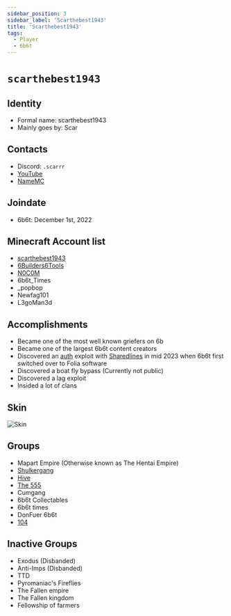 ```yaml
---
sidebar_position: 3
sidebar_label: 'Scarthebest1943'
title: 'Scarthebest1943'
tags:
  - Player
  - 6b6t
---
```


# `scarthebest1943`

## Identity
* Formal name: scarthebest1943
* Mainly goes by: Scar

## Contacts
* Discord: `.scarrr`
* [YouTube]( https://youtube.com/@verification-failed)
* [NameMC](https://namemc.com/profile/scarthebest1943.1)

## Joindate
* 6b6t: December 1st, 2022

## Minecraft Account list
* [scarthebest1943](https://namemc.com/profile/scarthebest1943.1)
* [6Builders6Tools](https://namemc.com/profile/6Builders6Tools.1)
* [N0C0M](https://namemc.com/profile/N0C0M.1)
* 6b6t_Times
* _popbop
* Newfag101
* L3goMan3d

## Accomplishments
* Became one of the most well known griefers on 6b
* Became one of the largest 6b6t content creators 
* Discovered an [auth](https://www.youtube.com/watch?v=rZHIQOuM0tM) exploit with [Sharedlines](../Players/sharedlines.md) in mid 2023 when 6b6t first switched over to Folia software
* Discovered a boat fly bypass (Currently not public)
* Discovered a lag exploit
* Insided a lot of clans

## Skin
![Skin](https://s.namemc.com/3d/skin/body.png?id=dd1b53c1fb347121&model=classic&theta=30&phi=21&time=90&width=100&height=200)

## Groups
* Mapart Empire (Otherwise known as The Hentai Empire)
* [Shulkergang](../Groups/shulkergang.md) 
* [Hive](../Groups/hive.md)
* [The 555](../Groups/555.md)
* Cumgang
* 6b6t Collectables
* 6b6t times
* DonFuer 6b6t
* [104](../Groups/104.md)

## Inactive Groups
* Exodus (Disbanded)
* Anti-Imps (Disbanded)
* TTD 
* Pyromaniac's Fireflies
* The Fallen empire
* The Fallen kingdom
* Fellowship of farmers
